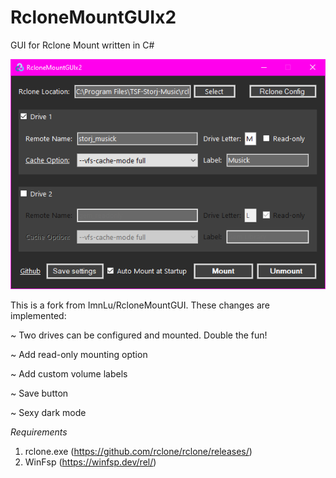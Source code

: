 # RcloneMountGUIx2

GUI for Rclone Mount written in C#

![image](https://github.com/anonwins/RcloneMountGUIx2/blob/master/screenshot-v0.4.png)

This is a fork from ImnLu/RcloneMountGUI. These changes are implemented:

~ Two drives can be configured and mounted. Double the fun!

~ Add read-only mounting option

~ Add custom volume labels

~ Save button

~ Sexy dark mode

*Requirements*
1. rclone.exe (https://github.com/rclone/rclone/releases/)
2. WinFsp (https://winfsp.dev/rel/)
